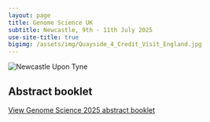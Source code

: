 ```yaml
---
layout: page
title: Genome Science UK
subtitle: Newcastle, 9th - 11th July 2025
use-site-title: true
bigimg: /assets/img/Quayside_4_Credit_Visit_England.jpg
---
```


![Newcastle Upon Tyne](https://github.com/genomescience-org-uk/website/blob/master/assets/img/Newcastle_Pano.jpg?raw=true)


## Abstract booklet

[View Genome Science 2025 abstract booklet](https://github.com/genomescience-org-uk/website/blob/master/assets/Genome_Science_2025_Book_of_Abstracts.pdf?raw=true)


